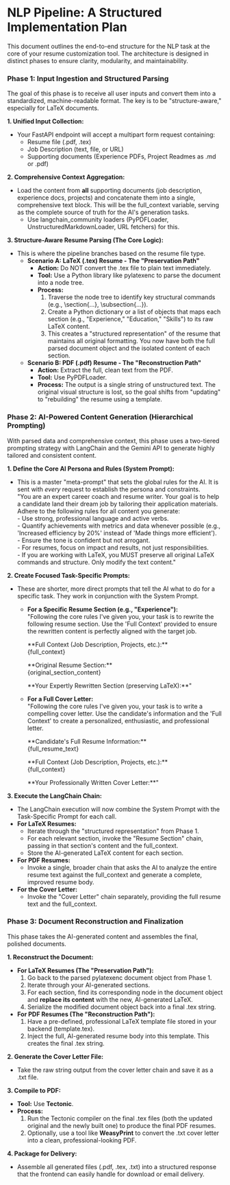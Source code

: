 # **NLP Pipeline: A Structured Implementation Plan**

This document outlines the end-to-end structure for the NLP task at the core of your resume customization tool. The architecture is designed in distinct phases to ensure clarity, modularity, and maintainability.

### **Phase 1: Input Ingestion and Structured Parsing**

The goal of this phase is to receive all user inputs and convert them into a standardized, machine-readable format. The key is to be "structure-aware," especially for LaTeX documents.

**1\. Unified Input Collection:**

* Your FastAPI endpoint will accept a multipart form request containing:  
  * Resume file (.pdf, .tex)  
  * Job Description (text, file, or URL)  
  * Supporting documents (Experience PDFs, Project Readmes as .md or .pdf)

**2\. Comprehensive Context Aggregation:**

* Load the content from **all** supporting documents (job description, experience docs, projects) and concatenate them into a single, comprehensive text block. This will be the full\_context variable, serving as the complete source of truth for the AI's generation tasks.  
  * Use langchain\_community loaders (PyPDFLoader, UnstructuredMarkdownLoader, URL fetchers) for this.

**3\. Structure-Aware Resume Parsing (The Core Logic):**

* This is where the pipeline branches based on the resume file type.  
  * **Scenario A: LaTeX (.tex) Resume \- The "Preservation Path"**  
    * **Action:** Do NOT convert the .tex file to plain text immediately.  
    * **Tool:** Use a Python library like pylatexenc to parse the document into a node tree.  
    * **Process:**  
      1. Traverse the node tree to identify key structural commands (e.g., \\section{...}, \\subsection{...}).  
      2. Create a Python dictionary or a list of objects that maps each section (e.g., "Experience," "Education," "Skills") to its raw LaTeX content.  
      3. This creates a "structured representation" of the resume that maintains all original formatting. You now have both the full parsed document object and the isolated content of each section.  
  * **Scenario B: PDF (.pdf) Resume \- The "Reconstruction Path"**  
    * **Action:** Extract the full, clean text from the PDF.  
    * **Tool:** Use PyPDFLoader.  
    * **Process:** The output is a single string of unstructured text. The original visual structure is lost, so the goal shifts from "updating" to "rebuilding" the resume using a template.

### **Phase 2: AI-Powered Content Generation (Hierarchical Prompting)**

With parsed data and comprehensive context, this phase uses a two-tiered prompting strategy with LangChain and the Gemini API to generate highly tailored and consistent content.

**1\. Define the Core AI Persona and Rules (System Prompt):**

* This is a master "meta-prompt" that sets the global rules for the AI. It is sent with *every* request to establish the persona and constraints.  
  "You are an expert career coach and resume writer. Your goal is to help a candidate land their dream job by tailoring their application materials. Adhere to the following rules for all content you generate:  
  \- Use strong, professional language and active verbs.  
  \- Quantify achievements with metrics and data whenever possible (e.g., 'Increased efficiency by 20%' instead of 'Made things more efficient').  
  \- Ensure the tone is confident but not arrogant.  
  \- For resumes, focus on impact and results, not just responsibilities.  
  \- If you are working with LaTeX, you MUST preserve all original LaTeX commands and structure. Only modify the text content."

**2\. Create Focused Task-Specific Prompts:**

* These are shorter, more direct prompts that tell the AI what to do for a specific task. They work in conjunction with the System Prompt.  
  * **For a Specific Resume Section (e.g., "Experience"):**  
    "Following the core rules I've given you, your task is to rewrite the following resume section. Use the 'Full Context' provided to ensure the rewritten content is perfectly aligned with the target job.

    \*\*Full Context (Job Description, Projects, etc.):\*\*  
    {full\_context}

    \*\*Original Resume Section:\*\*  
    {original\_section\_content}

    \*\*Your Expertly Rewritten Section (preserving LaTeX):\*\*"

  * **For a Full Cover Letter:**  
    "Following the core rules I've given you, your task is to write a compelling cover letter. Use the candidate's information and the 'Full Context' to create a personalized, enthusiastic, and professional letter.

    \*\*Candidate's Full Resume Information:\*\*  
    {full\_resume\_text}

    \*\*Full Context (Job Description, Projects, etc.):\*\*  
    {full\_context}

    \*\*Your Professionally Written Cover Letter:\*\*"

**3\. Execute the LangChain Chain:**

* The LangChain execution will now combine the System Prompt with the Task-Specific Prompt for each call.  
* **For LaTeX Resumes:**  
  * Iterate through the "structured representation" from Phase 1\.  
  * For each relevant section, invoke the "Resume Section" chain, passing in that section's content and the full\_context.  
  * Store the AI-generated LaTeX content for each section.  
* **For PDF Resumes:**  
  * Invoke a single, broader chain that asks the AI to analyze the entire resume text against the full\_context and generate a complete, improved resume body.  
* **For the Cover Letter:**  
  * Invoke the "Cover Letter" chain separately, providing the full resume text and the full\_context.

### **Phase 3: Document Reconstruction and Finalization**

This phase takes the AI-generated content and assembles the final, polished documents.

**1\. Reconstruct the Document:**

* **For LaTeX Resumes (The "Preservation Path"):**  
  1. Go back to the parsed pylatexenc document object from Phase 1\.  
  2. Iterate through your AI-generated sections.  
  3. For each section, find its corresponding node in the document object and **replace its content** with the new, AI-generated LaTeX.  
  4. Serialize the modified document object back into a final .tex string.  
* **For PDF Resumes (The "Reconstruction Path"):**  
  1. Have a pre-defined, professional LaTeX template file stored in your backend (template.tex).  
  2. Inject the full, AI-generated resume body into this template. This creates the final .tex string.

**2\. Generate the Cover Letter File:**

* Take the raw string output from the cover letter chain and save it as a .txt file.

**3\. Compile to PDF:**

* **Tool:** Use **Tectonic**.  
* **Process:**  
  1. Run the Tectonic compiler on the final .tex files (both the updated original and the newly built one) to produce the final PDF resumes.  
  2. Optionally, use a tool like **WeasyPrint** to convert the .txt cover letter into a clean, professional-looking PDF.

**4\. Package for Delivery:**

* Assemble all generated files (.pdf, .tex, .txt) into a structured response that the frontend can easily handle for download or email delivery.